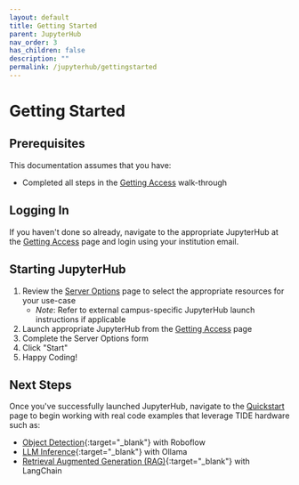 ```yaml
---
layout: default
title: Getting Started
parent: JupyterHub
nav_order: 3
has_children: false
description: ""
permalink: /jupyterhub/gettingstarted
---
```


# Getting Started

## Prerequisites
This documentation assumes that you have:
- Completed all steps in the [Getting Access](/jupyterhub/gettingaccess) walk-through

## Logging In
If you haven't done so already, navigate to the appropriate JupyterHub at the [Getting Access](/jupyterhub/gettingaccess) page and login using your institution email.

## Starting JupyterHub
1. Review the [Server Options](/jupyterhub/faqs/serveroptions) page to select the appropriate resources for your use-case
    - *Note*: Refer to external campus-specific JupyterHub launch instructions if applicable
1. Launch appropriate JupyterHub from the [Getting Access](/jupyterhub/gettingaccess) page
1. Complete the Server Options form
1. Click "Start"
1. Happy Coding!

## Next Steps
Once you've successfully launched JupyterHub, navigate to the [Quickstart](/jupyterhub/quickstart) page to begin working with real code examples that leverage TIDE hardware such as:
- [Object Detection](https://github.com/csu-tide/jupyter-quickstarts/blob/main/computer-vision/roboflow.ipynb){:target="_blank"} with Roboflow
- [LLM Inference](https://github.com/csu-tide/jupyter-quickstarts/blob/main/llms/ollama-llm-quick-start.ipynb){:target="_blank"} with Ollama
- [Retrieval Augmented Generation (RAG)](https://github.com/csu-tide/jupyter-quickstarts/blob/main/RAG/RAG_Solution.ipynb){:target="_blank"} with LangChain
